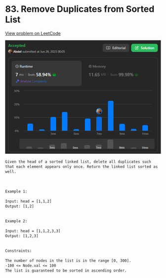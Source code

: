 # 83. Remove Duplicates from Sorted List

[View problem on LeetCode](https://leetcode.com/problems/remove-duplicates-from-sorted-list/)

![Submission](image.png)

```
Given the head of a sorted linked list, delete all duplicates such that each element appears only once. Return the linked list sorted as well.



Example 1:

Input: head = [1,1,2]
Output: [1,2]


Example 2:

Input: head = [1,1,2,3,3]
Output: [1,2,3]


Constraints:

The number of nodes in the list is in the range [0, 300].
-100 <= Node.val <= 100
The list is guaranteed to be sorted in ascending order.
```
